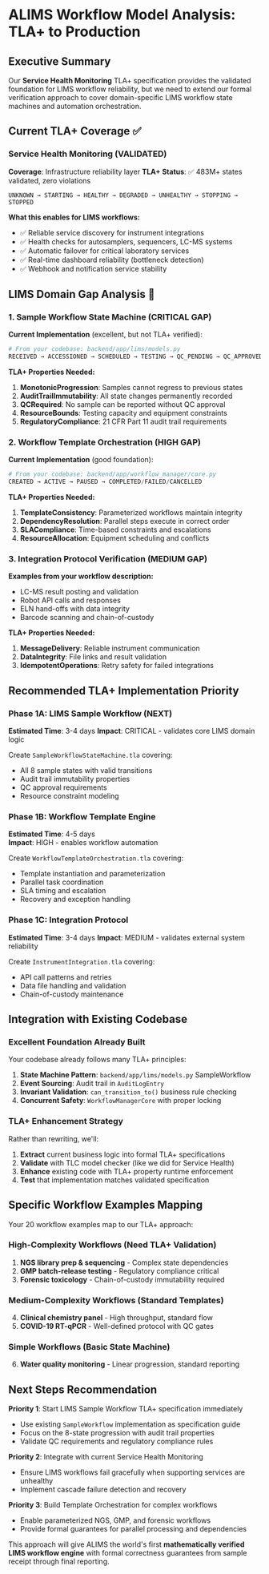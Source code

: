 # ALIMS Workflow Model Analysis: TLA+ to Production

## Executive Summary

Our **Service Health Monitoring** TLA+ specification provides the validated foundation for LIMS workflow reliability, but we need to extend our formal verification approach to cover domain-specific LIMS workflow state machines and automation orchestration.

## Current TLA+ Coverage ✅

### Service Health Monitoring (VALIDATED)
**Coverage**: Infrastructure reliability layer
**TLA+ Status**: ✅ 483M+ states validated, zero violations

```
UNKNOWN → STARTING → HEALTHY → DEGRADED → UNHEALTHY → STOPPING → STOPPED
```

**What this enables for LIMS workflows:**
- ✅ Reliable service discovery for instrument integrations
- ✅ Health checks for autosamplers, sequencers, LC-MS systems
- ✅ Automatic failover for critical laboratory services
- ✅ Real-time dashboard reliability (bottleneck detection)
- ✅ Webhook and notification service stability

## LIMS Domain Gap Analysis 🔄

### 1. Sample Workflow State Machine (CRITICAL GAP)

**Current Implementation** (excellent, but not TLA+ verified):
```python
# From your codebase: backend/app/lims/models.py
RECEIVED → ACCESSIONED → SCHEDULED → TESTING → QC_PENDING → QC_APPROVED → REPORTED → ARCHIVED
```

**TLA+ Properties Needed:**
1. **MonotonicProgression**: Samples cannot regress to previous states
2. **AuditTrailImmutability**: All state changes permanently recorded
3. **QCRequired**: No sample can be reported without QC approval
4. **ResourceBounds**: Testing capacity and equipment constraints
5. **RegulatoryCompliance**: 21 CFR Part 11 audit trail requirements

### 2. Workflow Template Orchestration (HIGH GAP)

**Current Implementation** (good foundation):
```python
# From your codebase: backend/app/workflow_manager/core.py
CREATED → ACTIVE → PAUSED → COMPLETED/FAILED/CANCELLED
```

**TLA+ Properties Needed:**
1. **TemplateConsistency**: Parameterized workflows maintain integrity
2. **DependencyResolution**: Parallel steps execute in correct order
3. **SLACompliance**: Time-based constraints and escalations
4. **ResourceAllocation**: Equipment scheduling and conflicts

### 3. Integration Protocol Verification (MEDIUM GAP)

**Examples from your workflow description:**
- LC-MS result posting and validation
- Robot API calls and responses
- ELN hand-offs with data integrity
- Barcode scanning and chain-of-custody

**TLA+ Properties Needed:**
1. **MessageDelivery**: Reliable instrument communication
2. **DataIntegrity**: File links and result validation
3. **IdempotentOperations**: Retry safety for failed integrations

## Recommended TLA+ Implementation Priority

### Phase 1A: LIMS Sample Workflow (NEXT)
**Estimated Time**: 3-4 days
**Impact**: CRITICAL - validates core LIMS domain logic

Create `SampleWorkflowStateMachine.tla` covering:
- All 8 sample states with valid transitions
- Audit trail immutability properties
- QC approval requirements
- Resource constraint modeling

### Phase 1B: Workflow Template Engine
**Estimated Time**: 4-5 days  
**Impact**: HIGH - enables workflow automation

Create `WorkflowTemplateOrchestration.tla` covering:
- Template instantiation and parameterization
- Parallel task coordination
- SLA timing and escalation
- Recovery and exception handling

### Phase 1C: Integration Protocol
**Estimated Time**: 3-4 days
**Impact**: MEDIUM - validates external system reliability

Create `InstrumentIntegration.tla` covering:
- API call patterns and retries
- Data file handling and validation
- Chain-of-custody maintenance

## Integration with Existing Codebase

### Excellent Foundation Already Built
Your codebase already follows many TLA+ principles:

1. **State Machine Pattern**: `backend/app/lims/models.py` SampleWorkflow
2. **Event Sourcing**: Audit trail in `AuditLogEntry`
3. **Invariant Validation**: `can_transition_to()` business rule checking
4. **Concurrent Safety**: `WorkflowManagerCore` with proper locking

### TLA+ Enhancement Strategy
Rather than rewriting, we'll:

1. **Extract** current business logic into formal TLA+ specifications
2. **Validate** with TLC model checker (like we did for Service Health)
3. **Enhance** existing code with TLA+ property runtime enforcement
4. **Test** that implementation matches validated specification

## Specific Workflow Examples Mapping

Your 20 workflow examples map to our TLA+ approach:

### High-Complexity Workflows (Need TLA+ Validation)
1. **NGS library prep & sequencing** - Complex state dependencies
2. **GMP batch-release testing** - Regulatory compliance critical
3. **Forensic toxicology** - Chain-of-custody immutability required

### Medium-Complexity Workflows (Standard Templates)
4. **Clinical chemistry panel** - High throughput, standard flow
5. **COVID-19 RT-qPCR** - Well-defined protocol with QC gates

### Simple Workflows (Basic State Machine)
6. **Water quality monitoring** - Linear progression, standard reporting

## Next Steps Recommendation

**Priority 1**: Start LIMS Sample Workflow TLA+ specification immediately
- Use existing `SampleWorkflow` implementation as specification guide
- Focus on the 8-state progression with audit trail properties
- Validate QC requirements and regulatory compliance rules

**Priority 2**: Integrate with current Service Health Monitoring
- Ensure LIMS workflows fail gracefully when supporting services are unhealthy
- Implement cascade failure detection and recovery

**Priority 3**: Build Template Orchestration for complex workflows
- Enable parameterized NGS, GMP, and forensic workflows
- Provide formal guarantees for parallel processing and dependencies

This approach will give ALIMS the world's first **mathematically verified LIMS workflow engine** with formal correctness guarantees from sample receipt through final reporting.
